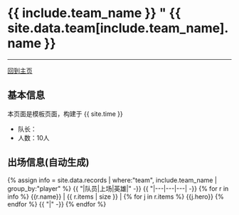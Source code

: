 # {{ include.team_name }} " {{ site.data.team[include.team_name].name }}
---
[回到主页](README.md)

## 基本信息
本页面是模板页面，构建于 {{ site.time }}

- 队长：
- 人数：10人

## 出场信息(自动生成)

{% assign info = site.data.records | where:"team", include.team_name | group_by:"player" %}
{{ "|队员|上场|英雄|" -}}
{{ "|---|---|---| -}}
{% for r in info %}
  {{r.name}}  |  {{ r.items | size }} |  {% for j in r.items %}  {{j.hero}}  {% endfor %}  {{ "|" -}}
{% endfor %}
